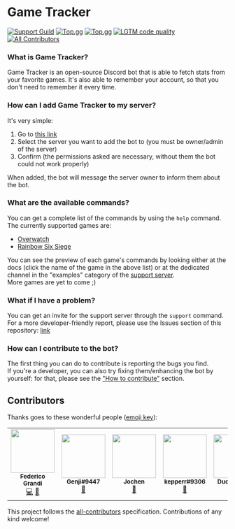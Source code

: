 # Game Tracker

[![Support Guild](https://discordapp.com/api/guilds/475792603867119626/embed.png)](https://discord.gg/5YrhW4NHfY)
[![Top.gg](https://discordbots.org/api/widget/status/475421235950518292.svg)](https://discordbots.org/bot/475421235950518292)
[![Top.gg](https://discordbots.org/api/widget/servers/475421235950518292.svg)](https://discordbots.org/bot/475421235950518292)
[![LGTM code quality](https://img.shields.io/lgtm/grade/javascript/github/EndBug/game-tracker?label=Code%20quality)](https://lgtm.com/projects/g/EndBug/game-tracker/context:javascript)
[![All Contributors](https://img.shields.io/github/all-contributors/EndBug/game-tracker)](#contributors-)

### What is Game Tracker?

Game Tracker is an open-source Discord bot that is able to fetch stats from your favorite games. It's also able to remember your account, so that you don't need to remember it every time.

### How can I add Game Tracker to my server?

It's very simple:

1.  Go to [this link](https://discordapp.com/oauth2/authorize?client_id=475421235950518292&scope=bot&permissions=93248)
2.  Select the server you want to add the bot to (you must be owner/admin of the server)
3.  Confirm (the permissions asked are necessary, without them the bot could not work properly)

When added, the bot will message the server owner to inform them about the bot.

### What are the available commands?

You can get a complete list of the commands by using the `help` command.
The currently supported games are:

- [Overwatch](/ow/overwatch)
- [Rainbow Six Siege](/r6/rainbow)

You can see the preview of each game's commands by looking either at the docs (click the name of the game in the above list) or at the dedicated channel in the "examples" category of the [support server](#what-if-i-have-a-problem).  
More games are yet to come ;)

### What if I have a problem?

You can get an invite for the support server through the `support` command.  
For a more developer-friendly report, please use the Issues section of this repository: [link](https://github.com/EndBug/game-tracker/issues)

### How can I contribute to the bot?

The first thing you can do to contribute is reporting the bugs you find.  
If you're a developer, you can also try fixing them/enhancing the bot by yourself: for that, please see the ["How to contribute"](.github/CONTRIBUTING.md) section.

## Contributors

Thanks goes to these wonderful people ([emoji key](https://allcontributors.org/docs/en/emoji-key)):

<!-- ALL-CONTRIBUTORS-LIST:START - Do not remove or modify this section -->
<!-- prettier-ignore-start -->
<!-- markdownlint-disable -->
<table>
  <tr>
    <td align="center"><a href="https://github.com/EndBug"><img src="https://avatars1.githubusercontent.com/u/26386270?v=4?s=100" width="100px;" alt=""/><br /><sub><b>Federico Grandi</b></sub></a><br /><a href="https://github.com/EndBug/game-tracker/commits?author=EndBug" title="Code">💻</a> <a href="https://github.com/EndBug/game-tracker/commits?author=EndBug" title="Documentation">📖</a></td>
    <td align="center"><img src="https://i.imgur.com/jX5MSNj.png?s=100" width="100px;" alt=""/><br /><sub><b>Genji#9447</b></sub><br /><a href="https://github.com/EndBug/game-tracker/issues?q=author%3A" title="Bug reports">🐛</a></td>
    <td align="center"><a href="https://github.com/jpylypiw"><img src="https://avatars3.githubusercontent.com/u/12394156?v=4?s=100" width="100px;" alt=""/><br /><sub><b>Jochen</b></sub></a><br /><a href="#ideas-jpylypiw" title="Ideas, Planning, & Feedback">🤔</a></td>
    <td align="center"><img src="https://cdn.discordapp.com/avatars/693443942183600190/ed1162a00e5cb7bf157c68e034bb756c.png?s=100" width="100px;" alt=""/><br /><sub><b>kepperr#9306</b></sub><br /><a href="https://github.com/EndBug/game-tracker/issues?q=author%3A" title="Bug reports">🐛</a></td>
    <td align="center"><a href="https://duck.js.org"><img src="https://avatars2.githubusercontent.com/u/43557963?v=4?s=100" width="100px;" alt=""/><br /><sub><b>Duck Master</b></sub></a><br /><a href="https://github.com/EndBug/game-tracker/issues?q=author%3ADuckMasterAl" title="Bug reports">🐛</a></td>
    <td align="center"><a href="https://github.com/danielwerg"><img src="https://avatars.githubusercontent.com/u/35052399?v=4?s=100" width="100px;" alt=""/><br /><sub><b>danielwerg</b></sub></a><br /><a href="https://github.com/EndBug/game-tracker/commits?author=danielwerg" title="Documentation">📖</a></td>
  </tr>
</table>

<!-- markdownlint-restore -->
<!-- prettier-ignore-end -->

<!-- ALL-CONTRIBUTORS-LIST:END -->

This project follows the [all-contributors](https://github.com/all-contributors/all-contributors) specification. Contributions of any kind welcome!
